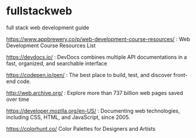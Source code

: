 # fullstackweb
full stack web development guide

https://www.appbrewery.co/p/web-development-course-resources/ : Web Development Course Resources List

https://devdocs.io/ : DevDocs combines multiple API documentations in a fast, organized, and searchable interface

https://codepen.io/pen/ : The best place to build, test, and discover front-end code.

http://web.archive.org/ : Explore more than 737 billion web pages saved over time

https://developer.mozilla.org/en-US/ : Documenting web technologies, including CSS, HTML, and JavaScript, since 2005.

https://colorhunt.co/ Color Palettes for Designers and Artists
